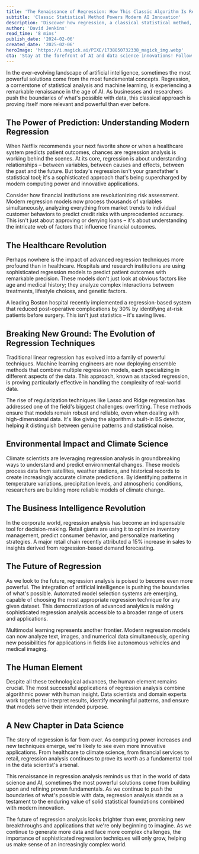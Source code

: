 ```yaml
---
title: 'The Renaissance of Regression: How This Classic Algorithm Is Reshaping Modern AI'
subtitle: 'Classic Statistical Method Powers Modern AI Innovation'
description: 'Discover how regression, a classical statistical method, is experiencing a remarkable renaissance in modern AI applications. From healthcare to climate science, this fundamental technique is being transformed by modern computing power and innovative applications, leading to breakthrough results across industries.'
author: 'David Jenkins'
read_time: '8 mins'
publish_date: '2024-02-06'
created_date: '2025-02-06'
heroImage: 'https://i.magick.ai/PIXE/1738850732338_magick_img.webp'
cta: 'Stay at the forefront of AI and data science innovations! Follow us on LinkedIn for more insights into how classical methods are being revolutionized for modern applications.'
---
```


In the ever-evolving landscape of artificial intelligence, sometimes the most powerful solutions come from the most fundamental concepts. Regression, a cornerstone of statistical analysis and machine learning, is experiencing a remarkable renaissance in the age of AI. As businesses and researchers push the boundaries of what's possible with data, this classical approach is proving itself more relevant and powerful than ever before.

## The Power of Prediction: Understanding Modern Regression

When Netflix recommends your next favorite show or when a healthcare system predicts patient outcomes, chances are regression analysis is working behind the scenes. At its core, regression is about understanding relationships – between variables, between causes and effects, between the past and the future. But today's regression isn't your grandfather's statistical tool; it's a sophisticated approach that's being supercharged by modern computing power and innovative applications.

Consider how financial institutions are revolutionizing risk assessment. Modern regression models now process thousands of variables simultaneously, analyzing everything from market trends to individual customer behaviors to predict credit risks with unprecedented accuracy. This isn't just about approving or denying loans – it's about understanding the intricate web of factors that influence financial outcomes.

## The Healthcare Revolution

Perhaps nowhere is the impact of advanced regression techniques more profound than in healthcare. Hospitals and research institutions are using sophisticated regression models to predict patient outcomes with remarkable precision. These models don't just look at obvious factors like age and medical history; they analyze complex interactions between treatments, lifestyle choices, and genetic factors.

A leading Boston hospital recently implemented a regression-based system that reduced post-operative complications by 30% by identifying at-risk patients before surgery. This isn't just statistics – it's saving lives.

## Breaking New Ground: The Evolution of Regression Techniques

Traditional linear regression has evolved into a family of powerful techniques. Machine learning engineers are now deploying ensemble methods that combine multiple regression models, each specializing in different aspects of the data. This approach, known as stacked regression, is proving particularly effective in handling the complexity of real-world data.

The rise of regularization techniques like Lasso and Ridge regression has addressed one of the field's biggest challenges: overfitting. These methods ensure that models remain robust and reliable, even when dealing with high-dimensional data. It's like giving the algorithm a built-in BS detector, helping it distinguish between genuine patterns and statistical noise.

## Environmental Impact and Climate Science

Climate scientists are leveraging regression analysis in groundbreaking ways to understand and predict environmental changes. These models process data from satellites, weather stations, and historical records to create increasingly accurate climate predictions. By identifying patterns in temperature variations, precipitation levels, and atmospheric conditions, researchers are building more reliable models of climate change.

## The Business Intelligence Revolution

In the corporate world, regression analysis has become an indispensable tool for decision-making. Retail giants are using it to optimize inventory management, predict consumer behavior, and personalize marketing strategies. A major retail chain recently attributed a 15% increase in sales to insights derived from regression-based demand forecasting.

## The Future of Regression

As we look to the future, regression analysis is poised to become even more powerful. The integration of artificial intelligence is pushing the boundaries of what's possible. Automated model selection systems are emerging, capable of choosing the most appropriate regression technique for any given dataset. This democratization of advanced analytics is making sophisticated regression analysis accessible to a broader range of users and applications.

Multimodal learning represents another frontier. Modern regression models can now analyze text, images, and numerical data simultaneously, opening new possibilities for applications in fields like autonomous vehicles and medical imaging.

## The Human Element

Despite all these technological advances, the human element remains crucial. The most successful applications of regression analysis combine algorithmic power with human insight. Data scientists and domain experts work together to interpret results, identify meaningful patterns, and ensure that models serve their intended purpose.

## A New Chapter in Data Science

The story of regression is far from over. As computing power increases and new techniques emerge, we're likely to see even more innovative applications. From healthcare to climate science, from financial services to retail, regression analysis continues to prove its worth as a fundamental tool in the data scientist's arsenal.

This renaissance in regression analysis reminds us that in the world of data science and AI, sometimes the most powerful solutions come from building upon and refining proven fundamentals. As we continue to push the boundaries of what's possible with data, regression analysis stands as a testament to the enduring value of solid statistical foundations combined with modern innovation.

The future of regression analysis looks brighter than ever, promising new breakthroughs and applications that we're only beginning to imagine. As we continue to generate more data and face more complex challenges, the importance of sophisticated regression techniques will only grow, helping us make sense of an increasingly complex world.